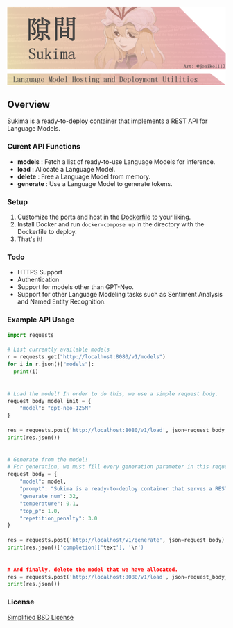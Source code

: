![logo](banner.png)

## Overview
Sukima is a ready-to-deploy container that implements a REST API for Language Models.

### Curent API Functions
- **models** : Fetch a list of ready-to-use Language Models for inference.
- **load** : Allocate a Language Model.
- **delete** : Free a Language Model from memory.
- **generate** : Use a Language Model to generate tokens.

### Setup
1. Customize the ports and host in the [Dockerfile](Dockerfile) to your liking.
2. Install Docker and run ``docker-compose up`` in the directory with the Dockerfile to deploy.
3. That's it!

### Todo
- HTTPS Support
- Authentication
- Support for models other than GPT-Neo.
- Support for other Language Modeling tasks such as Sentiment Analysis and Named Entity Recognition.

### Example API Usage
```python
import requests

# List currently available models
r = requests.get("http://localhost:8080/v1/models")
for i in r.json()["models"]:
  print(i)


# Load the model! In order to do this, we use a simple request body.
request_body_model_init = {
    "model": "gpt-neo-125M"
}

res = requests.post('http://localhost:8080/v1/load', json=request_body_model_init)
print(res.json())


# Generate from the model!
# For generation, we must fill every generation parameter in this request body.
request_body = {
    "model": model,
    "prompt": "Sukima is a ready-to-deploy container that serves a REST API for Language Models. Not only does",
    "generate_num": 32,
    "temperature": 0.1,
    "top_p": 1.0,
    "repetition_penalty": 3.0
}

res = requests.post('http://localhost/v1/generate', json=request_body)
print(res.json()['completion]['text'], '\n')


# And finally, delete the model that we have allocated.
res = requests.post('http://localhost:8080/v1/load', json=request_body_model_init)
print(res.json())
```

### License
[Simplified BSD License](LICENSE)
